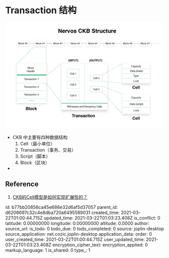 # Transaction 结构

![image-20210322090128620](https://raw.githubusercontent.com/Whisker17/ImageStoreService/main/img/20210322090130.png)

- CKB 中主要有四种数据结构
  1. Cell（最小单位）
  2. Transaction（事务、交易）
  3. Script（脚本）
  4. Block（区块）
- 

## Reference

1. [CKB的Cell模型是如何实现扩展性的？](https://talk.nervos.org/t/ckb-cell/2697)

id: b77bb20856ca45e686e32d6af5d37057
parent_id: d6208697c32c4e8dba720a6495589031
created_time: 2021-03-22T01:00:44.715Z
updated_time: 2021-03-22T01:03:23.408Z
is_conflict: 0
latitude: 0.00000000
longitude: 0.00000000
altitude: 0.0000
author: 
source_url: 
is_todo: 0
todo_due: 0
todo_completed: 0
source: joplin-desktop
source_application: net.cozic.joplin-desktop
application_data: 
order: 0
user_created_time: 2021-03-22T01:00:44.715Z
user_updated_time: 2021-03-22T01:03:23.408Z
encryption_cipher_text: 
encryption_applied: 0
markup_language: 1
is_shared: 0
type_: 1